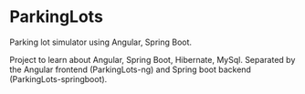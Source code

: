# ParkingLots
Parking lot simulator using Angular, Spring Boot.

Project to learn about Angular, Spring Boot, Hibernate, MySql. Separated by the Angular frontend (ParkingLots-ng) and Spring boot backend (ParkingLots-springboot).
